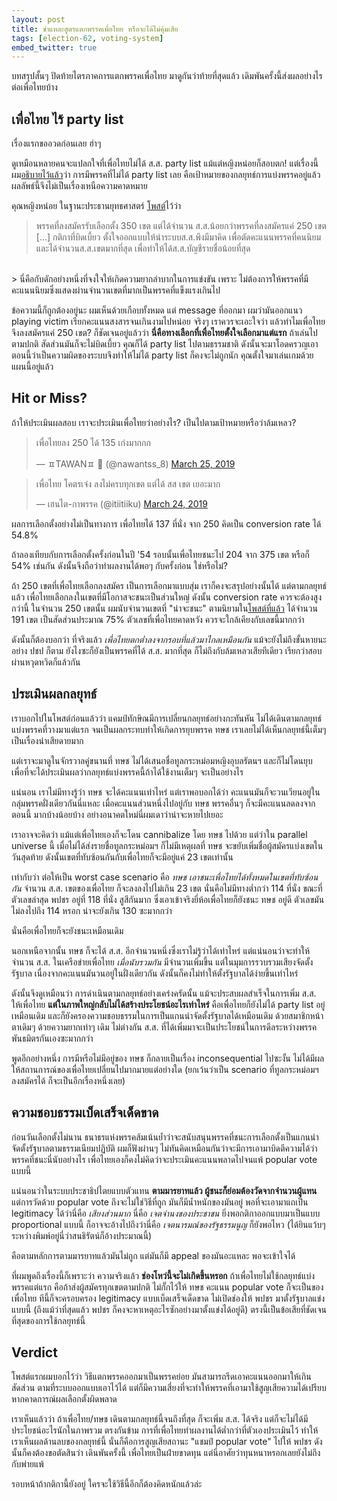 ```yaml
---
layout: post
title: ชำแหละสูตรแตกพรรคเพื่อไทย หรือจะได้ไม่คุ้มเสีย
tags: [election-62, voting-system]
embed_twitter: true
---
```


บทสรุปสั้นๆ ปิดท้ายไตรภาคการแตกพรรคเพื่อไทย มาดูกันว่าท้ายที่สุดแล้ว เดิมพันครั้งนี้ส่งผลอย่างไรต่อเพื่อไทยบ้าง

## เพื่อไทย ไร้ party list

เรื่องแรกขออวดก่อนเลย ฮ่าๆ

ดูเหมือนหลายคนจะแปลกใจที่เพื่อไทยไม่ได้ ส.ส. party list แม้แต่หญิงหน่อยก็สอบตก!
แต่เรื่องนี้ผม[อธิบายไว้แล้ว](/divide-the-party/)ว่า
การมีพรรคที่ไม่ได้ party list เลย คือเป้าหมายของกลยุทธ์การแบ่งพรรคอยู่แล้ว
ผลลัพธ์นี้จึงไม่เป็นเรื่องเหนือความคาดหมาย

คุณหญิงหน่อย ในฐานะประธานยุทธศาสตร์ [โพสต์](https://www.facebook.com/sudaratofficial/photos/a.484034281675370/2116307831781332)ไว้ว่า

> พรรคที่ลงสมัครรับเลือกตั้ง 350 เขต แต่ได้จำนวน ส.ส.น้อยกว่าพรรคที่ลงสมัครแค่ 250 เขต [...]
กติกาที่บิดเบี้ยว ตั้งใจออกแบบให้นำระบบส.ส.พึงมีมาคิด เพื่อตัดคะแนนพรรคที่คนนิยม และได้จำนวนส.ส.เขตมากที่สุด เพื่อทำให้ได้ส.ส.บัญชีรายชื่อน้อยที่สุด
<br>
> นี่คือกับดักอย่างหนึ่งที่จงใจให้เกิดความยากลำบากในการแข่งขัน เพราะ ไม่ต้องการให้พรรคที่มีคะแนนนิยมซึ่งแสดงผ่านจำนวนเขตที่มากเป็นพรรคที่แข็งแรงเกินไป

ข้อความนี้ก็ถูกต้องอยู่นะ ผมเห็นด้วยเกือบทั้งหมด
แต่ message ที่ออกมา ผมว่ามันออกแนว playing victim เรียกคะแนนสงสารจนเกินงามไปหน่อย
จริงๆ เราควรจะเอะใจว่า แล้วทำไมเพื่อไทยจึงลงสมัครแค่ 250 เขต?
ก็ชัดเจนอยู่แล้วว่า **นี่คือทางเลือกที่เพื่อไทยตั้งใจเลือกมาแต่แรก**
ถ้าเล่นไปตามปกติ สัดส่วนมันก็จะไม่บิดเบี้ยว คุณก็ได้ party list ไปตามธรรมชาติ
ดังนั้นจะมาโอดครวญเอาตอนนี้ว่าเป็นความผิดของระบบจึงทำให้ไม่ได้ party list ก็คงจะไม่ถูกนัก
คุณตั้งใจมาเล่นเกมด้วยแผนนี้อยู่แล้ว

## Hit or Miss?

ถ้าให้ประเมินผลสอบ เราจะประเมินเพื่อไทยว่าอย่างไร? เป็นไปตามเป้าหมายหรือว่าล้มเหลว?

<blockquote class="twitter-tweet tw-align-center" data-lang="en"><p lang="th" dir="ltr">เพื่อไทยลง 250 ได้ 135 เก่งมากกก</p>&mdash; ㅍTAWANㅍ 👾 (@nawantss_8) <a href="https://twitter.com/nawantss_8/status/1110052810962296833?ref_src=twsrc%5Etfw">March 25, 2019</a></blockquote>

<blockquote class="twitter-tweet tw-align-center" data-lang="en"><p lang="th" dir="ltr">เพื่อไทย โคตรเจ๋ง ลงไม่ครบทุกเขต แต่ได้ สส เขต เยอะมาก</p>&mdash; เฮนไต-กาพรรค (@itiitiiku) <a href="https://twitter.com/itiitiiku/status/1109816324245450760?ref_src=twsrc%5Etfw">March 24, 2019</a></blockquote>

ผลการเลือกตั้งอย่างไม่เป็นทางการ เพื่อไทยได้ 137 ที่นั่ง จาก 250 คิดเป็น conversion rate ได้ 54.8%

ถ้าลองเทียบกับการเลือกตั้งครั้งก่อนในปี '54 รอบนั้นเพื่อไทยชนะไป 204 จาก 375 เขต หรือก็ 54% เช่นกัน
ดังนั้นจึงถือว่าทำผลงานได้พอๆ กับครั้งก่อน ใช่หรือไม่?

ถ้า 250 เขตที่เพื่อไทยเลือกลงสมัคร เป็นการเลือกมาแบบสุ่ม เราก็คงจะสรุปอย่างนั้นได้
แต่ตามกลยุทธ์แล้ว เพื่อไทยเลือกลงในเขตที่มีโอกาสจะชนะเป็นส่วนใหญ่
ดังนั้น conversion rate ควรจะต้องสูงกว่านี้
ในจำนวน 250 เขตนั้น ผมนับจำนวนเขตที่ "น่าจะชนะ" ตามนิยามใน[โพสต์ที่แล้ว](/tsn-party-just-as-planned/) ได้จำนวน 191 เขต
เป็นสัดส่วนประมาณ 75% ตัวเลขที่เพื่อไทยคาดหวัง ควรจะใกล้เคียงกับเลขนี้มากกว่า

ดังนั้นก็ต้องบอกว่า ที่จริงแล้ว *เพื่อไทยตกต่ำลงจากรอบที่แล้วมาไกลเหมือนกัน* แม้จะยังไม่ถึงขั้นหายนะอย่าง ปชป ก็ตาม
ยังไงซะก็ยังเป็นพรรคที่ได้ ส.ส. มากที่สุด ก็ไม่ถึงกับล้มเหลวเสียทีเดียว เรียกว่าสอบผ่านหวุดหวิดก็แล้วกัน

## ประเมินผลกลยุทธ์

เราบอกไปในโพสต์ก่อนแล้วว่า แคมป์ทักษิณมีการเปลี่ยนกลยุทธ์อย่างกะทันหัน ไม่ได้เดินตามกลยุทธ์แบ่งพรรคที่วางมาแต่แรก
จนเป็นผลกระทบทำให้เกิดการยุบพรรค ทษช เราเลยไม่ได้เห็นกลยุทธ์นี้เต็มๆ เป็นเรื่องน่าเสียดายมาก

แต่เราจะมาดูในจักรวาลคู่ขนานที่ ทษช ไม่ได้เสนอชื่อทูลกระหม่อมหญิงอุบลรัตนฯ และก็ไม่โดนยุบ
เพื่อที่จะได้ประเมินผลว่ากลยุทธ์แบ่งพรรคนี้ถ้าได้ใช้งานเต็มๆ จะเป็นอย่างไร

แน่นอน เราไม่มีทางรู้ว่า ทษช จะได้คะแนนเท่าไหร่ แต่เราพอบอกได้ว่า คะแนนมันก็จะวนเวียนอยู่ในกลุ่มพรรคฝั่งเดียวกันนี่แหละ
เมื่อคะแนนส่วนหนึ่งไปอยู่กับ ทษช พรรคอื่นๆ ก็จะมีคะแนนลดลงจากตอนนี้ มากบ้างน้อยบ้าง อย่างอนาคตใหม่นี่ผมเดาว่าน่าจะหายไปเยอะ

เราอาจจะคิดว่า แม้แต่เพื่อไทยเองก็จะโดน cannibalize โดย ทษช ไปด้วย แต่ว่าใน parallel universe นี้
เมื่อไม่ได้ส่งรายชื่อทูลกระหม่อมฯ ก็ไม่มีเหตุผลที่ ทษช จะขยับเพิ่มชื่อผู้สมัครแบ่งเขตในวันสุดท้าย
ดังนั้นเขตที่ทับซ้อนกันกับเพื่อไทยก็จะมีอยู่แค่ 23 เขตเท่านั้น

เท่ากับว่า ต่อให้เป็น worst case scenario คือ *ทษช เอาชนะเพื่อไทยได้ทั้งหมดในเขตที่ทับซ้อนกัน* จำนวน ส.ส. เขตของเพื่อไทย
ก็จะลงลงไปไม่เกิน 23 เขต นั่นคือไม่มีทางต่ำกว่า 114 ที่นั่ง ขณะที่ตัวเลขล่าสุด พปชร อยู่ที่ 118 ที่นั่ง สูสีกันมาก
ซึ่งเอาเข้าจริงยี่ห้อเพื่อไทยก็ยังชนะ ทษช อยู่ดี ตัวเลขมันไม่ลงไปถึง 114 หรอก น่าจะยังเกิน 130 ซะมากกว่า

นั่นคือเพื่อไทยก็จะยังชนะเหมือนเดิม

นอกเหนือจากนั้น ทษช ก็จะได้ ส.ส. อีกจำนวนหนึ่งซึ่งเราไม่รู้ว่าได้เท่าไหร่ แต่แน่นอนว่าจะทำให้จำนวน ส.ส. ในเครือข่ายเพื่อไทย
*เมื่อนับรวมกัน* มีจำนวนเพิ่มขึ้น แต่ในมุมการรวบรวมเสียงจัดตั้งรัฐบาล เนื่องจากคะแนนมันวนอยู่ในฝั่งเดียวกัน ดังนั้นก็คงไม่ทำให้ตั้งรัฐบาลได้ง่ายขึ้นเท่าไหร่

ดังนั้นจึงดูเหมือนว่า การดำเนินตามกลยุทธ์อย่างเคร่งครัดนั้น แม้จะประสบผลสำเร็จในการเพิ่ม ส.ส. ให้เพื่อไทย
**แต่ในภาพใหญ่กลับไม่ได้สร้างประโยชน์อะไรเท่าไหร่** คือเพื่อไทยก็ยังไม่ได้ party list อยู่เหมือนเดิม
และก็ยังครองความชอบธรรมในการเป็นแกนนำจัดตั้งรัฐบาลได้เหมือนเดิม ด้วยสมาชิกหน้าตาเดิมๆ ด้วยความยากเท่าๆ เดิม ไม่ต่างกัน
ส.ส. ที่ได้เพิ่มมาจะเป็นประโยชน์ในการดีลระหว่างพรรคพันธมิตรกันเองซะมากกว่า

พูดอีกอย่างหนึ่ง การมีหรือไม่มีอยู่ของ ทษช ก็กลายเป็นเรื่อง inconsequential ไปซะงั้น
ไม่ได้มีผลให้สถานการณ์ของเพื่อไทยเปลี่ยนไปมากมายแต่อย่างใด
(ยกเว้นว่าเป็น scenario ที่ทูลกระหม่อมฯ ลงสมัครได้ ก็จะเป็นอีกเรื่องหนึ่งเลย)

## ความชอบธรรมเบ็ดเสร็จเด็ดขาด

ก่อนวันเลือกตั้งไม่นาน ธนาธรแห่งพรรคส้มเน้นย้ำว่าจะสนับสนุนพรรคที่ชนะการเลือกตั้งเป็นแกนนำจัดตั้งรัฐบาลตามธรรมเนียมปฏิบัติ
ผมก็ฟังผ่านๆ ไม่ทันคิดเหมือนกันว่าจะมีการเอามาบิดตีความได้ว่า พรรคที่ชนะนี่นับอย่างไร
เพื่อไทยเองก็คงไม่คิดว่าจะประเมินคะแนนพลาดไปจนแพ้ popular vote แบบนี้

แน่นอนว่าในระบบประชาธิปไตยแบบตัวแทน **ตามมารยาทแล้ว ผู้ชนะก็ย่อมต้องวัดจากจำนวนผู้แทน**
แต่การวัดด้วย popular vote ถึงจะไม่ใช่วิธีที่ถูก มันก็มีน้ำหนักของมันอยู่ พอที่จะเอามาแถเป็น legitimacy ได้ว่านี่คือ *เสียงส่วนมาก*
นี่คือ *เจตจำนงของประชาชน* ยิ่งพอกติกาออกแบบมาเป็นแบบ proportional แบบนี้ ก็อาจจะอ้างไปถึงว่านี่คือ
*เจตนารมณ์ของรัฐธรรมนูญ* ก็ยังพอไหว (ได้ยินแว้บๆ ระหว่างพิมพ์อยู่นี่ว่าสนธิรัตน์ก็อ้างประมาณนี้)

คือตามหลักการตามมารยาทแล้วมันไม่ถูก แต่มันก็มี appeal ของมันอะแหละ พอจะเข้าใจได้

ที่ผมพูดถึงเรื่องนี้ก็เพราะว่า ความจริงแล้ว **ช่องโหว่นี้จะไม่เกิดขึ้นหรอก** ถ้าเพื่อไทยไม่ใช้กลยุทธ์แบ่งพรรคแต่แรก
คือถ้าส่งผู้สมัครทุกเขตตามปกติ ไม่กั๊กไว้ให้ ทษช คะแนน popular vote ก็จะเป็นของเพื่อไทย
ทีนี้ก็จะครอบครอง legitimacy แบบเบ็ดเสร็จเด็ดขาด ไม่เปิดช่องให้ พปชร มาตั้งรัฐบาลแข่งแบบนี้
(ถึงแม้ว่าที่สุดแล้ว พปชร ก็คงจะหาเหตุอะไรซักอย่างมาตั้งแข่งได้อยู่ดี)
ตรงนี้เป็นข้อเสียที่ชัดเจนที่สุดของการใช้กลยุทธ์นี้

## Verdict

โพสต์แรกผมบอกไว้ว่า วิธีแตกพรรคออกมาเป็นพรรคย่อย มันสามารถรีดเอาคะแนนออกมาให้เกินสัดส่วน ตามที่ระบบออกแบบเอาไว้ได้
แต่ก็มีความเสี่ยงที่จะทำให้พรรคที่เอามาใช้สูญเสียความได้เปรียบหากคาดการณ์ผลเลือกตั้งผิดพลาด

เราเห็นแล้วว่า ถ้าเพื่อไทย/ทษช เดินตามกลยุทธ์นี้จนถึงที่สุด ก็จะเพิ่ม ส.ส. ได้จริง แต่ก็จะไม่ได้มีประโยชน์อะไรนักในภาพรวม
ตรงกันข้าม การที่เพื่อไทยทำผลงานได้ต่ำกว่าที่ตัวเองประเมินไว้ ทำให้เราเห็นผลด้านลบของกลยุทธ์นี้ นั่นก็คือการสูญเสียสถานะ
"แชมป์ popular vote" ไปให้ พปชร ดังนั้นก็คงต้องขอตัดสินว่า เดินพันครั้งนี้ เพื่อไทยเป็นฝ่ายขาดทุน
แต่นี่อาศัยว่าทุนหนาหรอกเลยยังไม่ถึงกับพ่ายแพ้

รอบหน้าถ้ากติกานี้ยังอยู่ ใครจะใช้วิธีนี้อีกก็ต้องคิดหนักแล้วล่ะ
